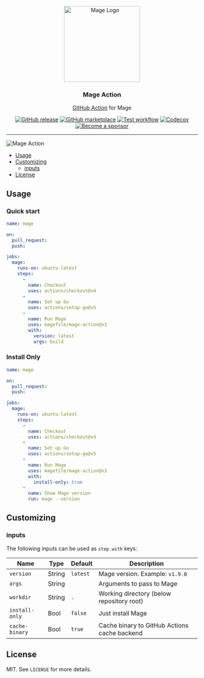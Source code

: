 <p align="center">
  <img alt="Mage Logo" src="https://avatars2.githubusercontent.com/u/32144377?s=200&v=4" height="200" />
  <h3 align="center">Mage Action</h3>
  <p align="center"><a href="https://github.com/features/actions">GitHub Action</a> for Mage</p>
  <p align="center">
    <a href="https://github.com/magefile/mage-action/releases/latest"><img alt="GitHub release" src="https://img.shields.io/github/release/magefile/mage-action.svg?logo=github&style=flat-square"></a>
    <a href="https://github.com/marketplace/actions/mage-action"><img alt="GitHub marketplace" src="https://img.shields.io/badge/marketplace-mage--action-blue?logo=github&style=flat-square"></a>
    <a href="https://github.com/magefile/mage-action/actions?workflow=test"><img alt="Test workflow" src="https://img.shields.io/github/actions/workflow/status/magefile/mage-action/test.yml?branch=master&label=test&logo=github&style=flat-square"></a>
    <a href="https://codecov.io/gh/magefile/mage-action"><img alt="Codecov" src="https://img.shields.io/codecov/c/github/magefile/mage-action?logo=codecov&style=flat-square"></a>
    <a href="https://github.com/sponsors/crazy-max"><img src="https://img.shields.io/badge/sponsor-crazy--max-181717.svg?logo=github&style=flat-square" alt="Become a sponsor"></a>
  </p>
</p>

___

![Mage Action](.github/mage-action.png)

* [Usage](#usage)
* [Customizing](#customizing)
  * [inputs](#inputs)
* [License](#license)

## Usage

### Quick start

```yaml
name: mage

on:
  pull_request:
  push:

jobs:
  mage:
    runs-on: ubuntu-latest
    steps:
      -
        name: Checkout
        uses: actions/checkout@v4
      -
        name: Set up Go
        uses: actions/setup-go@v5
      -
        name: Run Mage
        uses: magefile/mage-action@v3
        with:
          version: latest
          args: build
```

### Install Only

```yaml
name: mage

on:
  pull_request:
  push:

jobs:
  mage:
    runs-on: ubuntu-latest
    steps:
      -
        name: Checkout
        uses: actions/checkout@v4
      -
        name: Set up Go
        uses: actions/setup-go@v5
      -
        name: Run Mage
        uses: magefile/mage-action@v3
        with:
          install-only: true
      -
        name: Show Mage version
        run: mage --version
```

## Customizing

### inputs

The following inputs can be used as `step.with` keys:

| Name           | Type   | Default  | Description                                  |
|----------------|--------|----------|----------------------------------------------|
| `version`      | String | `latest` | Mage version. Example: `v1.9.0`              |
| `args`         | String |          | Arguments to pass to Mage                    |
| `workdir`      | String | `.`      | Working directory (below repository root)    |
| `install-only` | Bool   | `false`  | Just install Mage                            |
| `cache-binary` | Bool   | `true`   | Cache binary to GitHub Actions cache backend |

## License

MIT. See `LICENSE` for more details.
